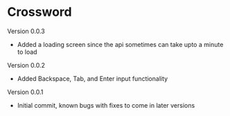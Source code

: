# Crossword

Version 0.0.3
- Added a loading screen since the api sometimes can take upto a minute to load

Version 0.0.2
- Added Backspace, Tab, and Enter input functionality

Version 0.0.1
- Initial commit, known bugs with fixes to come in later versions